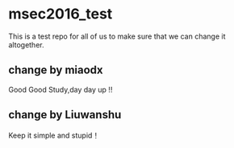# msec2016_test
This is a test repo for all of us to make sure that we can change it altogether.

## change by miaodx

Good Good Study,day day up !!

## change by Liuwanshu

Keep it simple and stupid！


